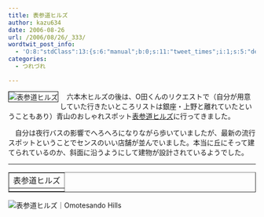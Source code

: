 ```yaml
---
title: 表参道ヒルズ
author: kazu634
date: 2006-08-26
url: /2006/08/26/_333/
wordtwit_post_info:
  - 'O:8:"stdClass":13:{s:6:"manual";b:0;s:11:"tweet_times";i:1;s:5:"delay";i:0;s:7:"enabled";i:1;s:10:"separation";s:2:"60";s:7:"version";s:3:"3.7";s:14:"tweet_template";b:0;s:6:"status";i:2;s:6:"result";a:0:{}s:13:"tweet_counter";i:2;s:13:"tweet_log_ids";a:1:{i:0;i:2519;}s:9:"hash_tags";a:0:{}s:8:"accounts";a:1:{i:0;s:7:"kazu634";}}'
categories:
  - つれづれ

---
```

<div class="section">
<p>
<a href="http://chizumado.jp/view?position_id=381526" onclick="__gaTracker('send', 'event', 'outbound-article', 'http://chizumado.jp/view?position_id=381526', '');" target="_blank"><img alt="表参道ヒルズ" align="left" src="http://chizumado.jp/RasterMap?position_id=381526" border="1" /></a>
</p></p> 
  
<p>
    　六本木ヒルズの後は、O田くんのリクエストで（自分が用意していた行きたいところリストは銀座・上野と離れていたということもあり）青山のおしゃれスポット<a href="http://www.omotesandohills.com/" onclick="__gaTracker('send', 'event', 'outbound-article', 'http://www.omotesandohills.com/', '表参道ヒルズ');" target="blank">表参道ヒルズ</a>に行ってきました。
</p></p> 
  
<p>
    　自分は夜行バスの影響でへろへろになりながら歩いていましたが、最新の流行スポットということでセンスのいい店舗が並んでいました。本当に丘にそって建てられているのか、斜面に沿うようにして建物が設計されているようでした。
</p>
  
<hr />
  
<p>
<center>
</center>
</p>
  
<table cellspacing="0" cellpadding="2" border="1">
<tr valign="top">
<td>
        表参道ヒルズ
</td>
</tr>
    
<tr valign="top">
<td>
</td>
</tr>
</table>
  
<p>
<a href="http://www.omotesandohills.com/" onclick="__gaTracker('send', 'event', 'outbound-article', 'http://www.omotesandohills.com/', '');" target="_blank"></a>
</p>
  
<p>
<img alt="表参道ヒルズ｜Omotesando Hills" src="http://img.simpleapi.net/small/http://www.omotesandohills.com/" border="0" />
</p></p> </p>
</div>